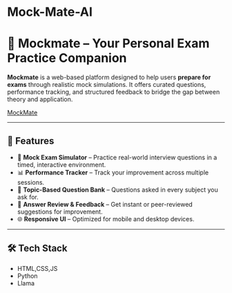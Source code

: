 # Mock-Mate-AI
# 💼 Mockmate – Your Personal Exam Practice Companion

**Mockmate** is a web-based platform designed to help users **prepare for exams** through realistic mock simulations. It offers curated questions, performance tracking, and structured feedback to bridge the gap between theory and application.

[MockMate](https://mockmate-nczo.onrender.com)

---

## 🚀 Features

- 🎯 **Mock Exam Simulator** – Practice real-world interview questions in a timed, interactive environment.
- 📊 **Performance Tracker** – Track your improvement across multiple sessions.
- 🧠 **Topic-Based Question Bank** – Questions asked in every subject you ask for.
- 💬 **Answer Review & Feedback** – Get instant or peer-reviewed suggestions for improvement.
- 🌐 **Responsive UI** – Optimized for mobile and desktop devices.

---

## 🛠️ Tech Stack
- HTML,CSS,JS
- Python
- Llama

  
